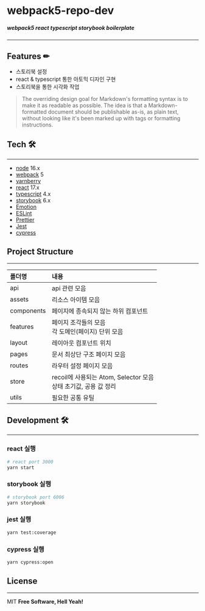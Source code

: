 # **webpack5-repo-dev**
##### webpack5 react typescript storybook boilerplate

---

## Features ✏

- 스토리북 설정
- react & typescript 통한 아토믹 디자인 구현
- 스토리북을 통한 시각화 작업




> The overriding design goal for Markdown's
> formatting syntax is to make it as readable
> as possible. The idea is that a
> Markdown-formatted document should be
> publishable as-is, as plain text, without
> looking like it's been marked up with tags
> or formatting instructions.



## Tech 🛠
---
- [node] 16.x
- [webpack] 5
- [yarnberry]
- [react] 17.x
- [typescript] 4.x
- [storybook] 6.x 
- [Emotion] 
- [ESLint]
- [Prettier]
- [Jest]
- [cypress]

## Project Structure
---

|폴더명|내용|
|:-|:-|
|api|api 관련 모음|
|assets|리소스 아이템 모음|
|components|페이지에 종속되지 않는 하위 컴포넌트|
|features|페이지 조각들의 모음<br/> 각 도메인(페이지) 단위 모음|
|layout|레이아웃 컴포넌트 위치|
|pages|문서 최상단 구조 페이지 모음|
|routes|라우터 설정 페이지 모음|
|store|recoil에 사용되는 Atom, Selector 모음 <br/>상태 초기값, 공용 값 정리|
|utils|필요한 공통 유틸|

## Development 🛠
---

### react 실행

```bash
# react port 3000
yarn start
```

### storybook 실행 
``` bash
# storybook port 6006
yarn storybook
```

### jest 실행
``` bash
yarn test:coverage
```

### cypress 실행
``` bash
yarn cypress:open
```



## License
---
MIT
**Free Software, Hell Yeah!**

[//]: # 
   [node]: <https://nodejs.org/ko/>
   [webpack]: <https://webpack.kr/migrate/5/>
   [yarnberry]: <https://github.com/yarnpkg/berry>
   [react]: <https://ko.reactjs.org/>
   [typescript]: <https://www.typescriptlang.org/>
   [storybook]: <https://storybook.js.org/>
   [Emotion]: <https://emotion.sh/docs/introduction>
   [Prettier]: <https://prettier.io/>
   [ESLint]: <https://eslint.org/>
   [cypress]: <https://www.cypress.io/>
   [jest]: <https://jestjs.io/>


